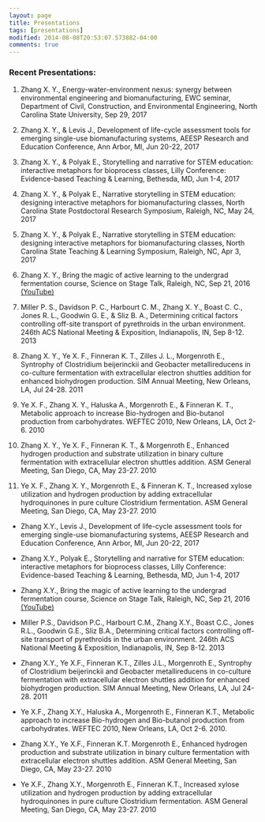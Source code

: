 ```yaml
---
layout: page
title: Presentations
tags: [presentations]
modified: 2014-08-08T20:53:07.573882-04:00
comments: true
---
```



### Recent Presentations:
1)	Zhang X. Y., Energy-water-environment nexus: synergy between environmental engineering and biomanufacturing, EWC seminar, Department of Civil, Construction, and Environmental Engineering, North Carolina State University, Sep 29, 2017

2)	Zhang X. Y., & Levis J., Development of life-cycle assessment tools for emerging single-use biomanufacturing systems, AEESP Research and Education Conference, Ann Arbor, MI, Jun 20-22, 2017

3)	Zhang X. Y., & Polyak E., Storytelling and narrative for STEM education: interactive metaphors for bioprocess classes, Lilly Conference: Evidence-based Teaching & Learning, Bethesda, MD, Jun 1-4, 2017

4)	Zhang X. Y., & Polyak E., Narrative storytelling in STEM education: designing interactive metaphors for biomanufacturing classes, North Carolina State Postdoctoral Research Symposium, Raleigh, NC, May 24, 2017

5)	Zhang X. Y., & Polyak E., Narrative storytelling in STEM education: designing interactive metaphors for biomanufacturing classes, North Carolina State Teaching & Learning Symposium, Raleigh, NC, Apr 3, 2017

6)	Zhang X. Y., Bring the magic of active learning to the undergrad fermentation course, Science on Stage Talk, Raleigh, NC, Sep 21, 2016 [(YouTube)](https://youtu.be/s8Is6-K9rII)

7)	Miller P. S., Davidson P. C., Harbourt C. M., Zhang X. Y., Boast C. C., Jones R. L., Goodwin G. E., & Sliz B. A., Determining critical factors controlling off-site transport of pyrethroids in the urban environment. 246th ACS National Meeting & Exposition, Indianapolis, IN, Sep 8-12. 2013

8)	Zhang X. Y., Ye X. F., Finneran K. T., Zilles J. L., Morgenroth E., Syntrophy of Clostridium beijerinckii and Geobacter metallireducens in co-culture fermentation with extracellular electron shuttles addition for enhanced biohydrogen production. SIM Annual Meeting, New Orleans, LA, Jul 24-28. 2011

9)	Ye X. F., Zhang X. Y., Haluska A., Morgenroth E., & Finneran K. T., Metabolic approach to increase Bio-hydrogen and Bio-butanol production from carbohydrates. WEFTEC 2010, New Orleans, LA, Oct 2-6. 2010

10)	Zhang X. Y., Ye X. F., Finneran K. T., & Morgenroth E., Enhanced hydrogen production and substrate utilization in binary culture fermentation with extracellular electron shuttles addition. ASM General Meeting, San Diego, CA, May 23-27. 2010

11)	Ye X. F., Zhang X. Y., Morgenroth E., & Finneran K. T., Increased xylose utilization and hydrogen production by adding extracellular hydroquinones in pure culture Clostridium fermentation. ASM General Meeting, San Diego, CA, May 23-27. 2010

* Zhang X.Y., Levis J., Development of life-cycle assessment tools for emerging single-use biomanufacturing systems, AEESP Research and Education Conference, Ann Arbor, MI, Jun 20-22, 2017

* Zhang X.Y., Polyak E., Storytelling and narrative for STEM education: interactive metaphors for bioprocess classes, Lilly Conference: Evidence-based Teaching & Learning, Bethesda, MD, Jun 1-4, 2017

* Zhang X.Y., Bring the magic of active learning to the undergrad fermentation course, Science on Stage Talk, Raleigh, NC, Sep 21, 2016 [(YouTube)](https://youtu.be/s8Is6-K9rII)

* Miller P.S., Davidson P.C., Harbourt C.M., Zhang X.Y., Boast C.C., Jones R.L., Goodwin G.E., Sliz B.A., Determining critical factors controlling off-site transport of pyrethroids in the urban environment. 246th ACS National Meeting & Exposition, Indianapolis, IN, Sep 8-12. 2013

* Zhang X.Y., Ye X.F., Finneran K.T., Zilles J.L., Morgenroth E., Syntrophy of Clostridium beijerinckii and Geobacter metallireducens in co-culture fermentation with extracellular electron shuttles addition for enhanced biohydrogen production. SIM Annual Meeting, New Orleans, LA, Jul 24-28. 2011

* Ye X.F., Zhang X.Y., Haluska A., Morgenroth E., Finneran K.T., Metabolic approach to increase Bio-hydrogen and Bio-butanol production from carbohydrates. WEFTEC 2010, New Orleans, LA, Oct 2-6. 2010.

* Zhang X.Y., Ye X.F., Finneran K.T. Morgenroth E., Enhanced hydrogen production and substrate utilization in binary culture fermentation with extracellular electron shuttles addition. ASM General Meeting, San Diego, CA, May 23-27. 2010

* Ye X.F., Zhang X.Y., Morgenroth E., Finneran K.T., Increased xylose utilization and hydrogen production by adding   extracellular hydroquinones in pure culture Clostridium fermentation. ASM General Meeting, San Diego, CA, May 23-27. 2010
